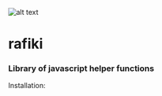 ![alt text](https://travis-ci.org/travis-ci/travis-web.svg?branch=master)

# rafiki

### Library of javascript helper functions

Installation:
